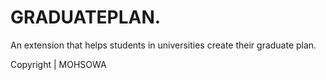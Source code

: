 # GRADUATEPLAN.
An extension that helps students in universities create their graduate plan.

Copyright | MOHSOWA
